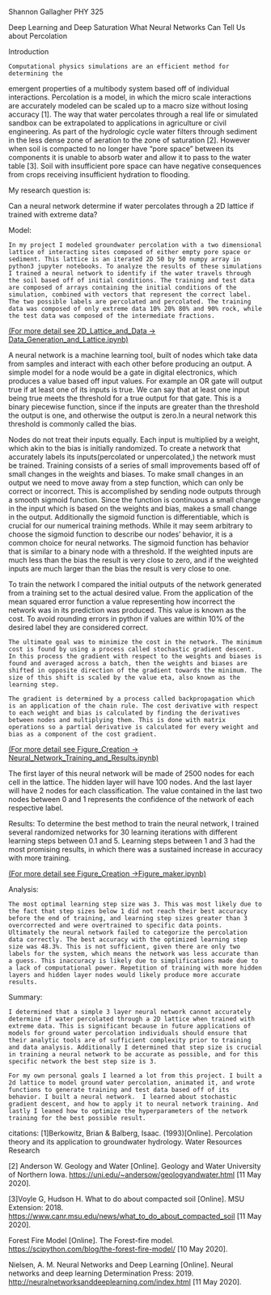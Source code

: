 Shannon Gallagher 
PHY 325



Deep Learning and Deep Saturation
What Neural Networks Can Tell Us about Percolation

Introduction

	Computational physics simulations are an efficient method for determining the 
emergent properties of a multibody system based off of individual interactions. Percolation is a model, in which the micro scale interactions are accurately modeled can be scaled up to a macro size without losing accuracy [1]. The way that water percolates through a real life or simulated sandbox can be extrapolated to applications in agriculture or civil engineering. As part of the hydrologic cycle water filters through sediment in the less dense zone of aeration to the zone of saturation [2]. However when soil is compacted to no longer have “pore space” between its components it is unable to absorb water and allow it to pass to the water table [3]. Soil with insufficient pore space can have negative consequences from crops receiving insufficient hydration to flooding.

My research question is:

Can a neural network determine if water percolates through a 2D lattice if trained with extreme data?


Model:

	In my project I modeled groundwater percolation with a two dimensional lattice of interacting sites composed of either empty pore space or sediment. This lattice is an iterated 2D 50 by 50 numpy array in python3 jupyter notebooks. To analyze the results of these simulations I trained a neural network to identify if the water travels through the soil based off of initial conditions. The training and test data are composed of arrays containing the initial conditions of the simulation, combined with vectors that represent the correct label. The two possible labels are percolated and percolated. The training data was composed of only extreme data 10% 20% 80% and 90% rock, while the test data was composed of the intermediate fractions.

[(For more detail see 2D_Lattice_and_Data -> Data_Generation_and_Lattice.ipynb)](https://github.com/Shannon2673/Computational_Final/blob/master/2dLattice_and_Data/Data_Generation_and_Lattice.ipynb)



 A neural network is a machine learning tool, built of nodes which take data from samples and interact with each other before producing an output. A simple model for a node would be a gate in digital electronics, which produces a value based off input values. For example an OR gate will output true if at least one of its inputs is true. We can say that at least one input being true meets the threshold for a true output for that gate. This is a binary piecewise function, since if the inputs are greater than the threshold the output is one, and otherwise the output is zero.In a neural network this threshold is commonly called the bias. 

 Nodes do not treat their inputs equally. Each input is multiplied by a weight, which akin to the bias is initially randomized. To create a network that accurately labels its inputs(percolated or unpercolated,) the network must be trained. Training consists of a series of small improvements based off of small changes in the weights and biases. To make small changes in an output we need to move away from a step function, which can only be correct or incorrect.
This is accomplished by sending node outputs through a smooth sigmoid function. Since the function is continuous a small change in the input which is based on the weights and bias, makes a small change in the output. Additionally the sigmoid function is differentiable, which is crucial for our numerical training methods.
While it may seem arbitrary to choose the sigmoid function to describe our nodes’ behavior, it is a common choice for neural networks. The sigmoid function has behavior that is similar to a binary node with a threshold. If the weighted inputs are much less than the bias the result is very close to zero, and if the weighted inputs are much larger than the bias the result is very close to one.

To train the network I compared the initial outputs of the network generated from a training set to the actual desired value. From the application of the mean squared error function   a value representing how incorrect the network was in its prediction was produced. This value is known as the cost. To avoid rounding errors in python if values are within 10% of the desired label they are considered correct.

	The ultimate goal was to minimize the cost in the network. The minimum cost is found by using a process called stochastic gradient descent. In this process the gradient with respect to the weights and biases is found and averaged across a batch, then the weights and biases are shifted in opposite direction of the gradient towards the minimum. The size of this shift is scaled by the value eta, also known as the learning step. 

	The gradient is determined by a process called backpropagation which is an application of the chain rule. The cost derivative with respect to each weight and bias is calculated by finding the derivatives between nodes and multiplying them. This is done with matrix operations so a partial derivative is calculated for every weight and bias as a component of the cost gradient. 

[(For more detail see Figure_Creation -> Neural_Network_Training_and_Results.ipynb)](https://github.com/Shannon2673/Computational_Final/blob/master/Figure_Creation/Neural_Network_Training_and_Results.ipynb)

The first layer of this neural network will be made of 2500 nodes for each cell in the lattice. The hidden layer will have 100 nodes. And the last layer will have 2 nodes for each classification. The value contained in the last two nodes between 0 and 1 represents the confidence of the network of each respective label.

Results:
To determine the best method to train the neural network, I trained several randomized networks for 30 learning iterations with different learning steps between 0.1 and 5. Learning steps between 1 and 3 had the most promising results, in which there was a sustained increase in accuracy with more training.

[(For more detail see Figure_Creation ->Figure_maker.ipynb)](https://github.com/Shannon2673/Computational_Final/blob/master/Figure_Creation/Figure_Maker.ipynb)

Analysis:

	The most optimal learning step size was 3. This was most likely due to the fact that step sizes below 1 did not reach their best accuracy before the end of training, and learning step sizes greater than 3 overcorrected and were overtrained to specific data points.
	Ultimately the neural network failed to categorize the percolation data correctly. The best accuracy with the optimized learning step size was 48.3%. This is not sufficient, given there are only two labels for the system, which means the network was less accurate than a guess. This inaccuracy is likely due to simplifications made due to a lack of computational power. Repetition of training with more hidden layers and hidden layer nodes would likely produce more accurate results.

Summary:

	I determined that a simple 3 layer neural network cannot accurately determine if water percolated through a 2D lattice when trained with extreme data. This is significant because in future applications of models for ground water percolation individuals should ensure that their analytic tools are of sufficient complexity prior to training and data analysis. Additionally I determined that step size is crucial in training a neural network to be accurate as possible, and for this specific network the best step size is 3. 

	For my own personal goals I learned a lot from this project. I built a 2d lattice to model ground water percolation, animated it, and wrote functions to generate training and test data based off of its behavior. I built a neural network.  I learned about stochastic gradient descent, and how to apply it to neural network training. And lastly I leaned how to optimize the hyperparameters of the network training for the best possible result.




citations:
[1]Berkowitz, Brian & Balberg, Isaac. (1993)[Online]. Percolation theory and its application to groundwater hydrology. Water Resources Research

[2] Anderson W. Geology and Water [Online]. Geology and Water University of Northern Iowa. https://uni.edu/~andersow/geologyandwater.html [11 May 2020].

[3]Voyle G, Hudson H. What to do about compacted soil [Online]. MSU Extension: 2018. https://www.canr.msu.edu/news/what_to_do_about_compacted_soil [11 May 2020].

Forest Fire Model [Online]. The Forest-fire model. 
https://scipython.com/blog/the-forest-fire-model/ [10 May 2020].

Nielsen, A. M. Neural Networks and Deep Learning [Online]. Neural networks and deep learning Determination Press: 2019. http://neuralnetworksanddeeplearning.com/index.html [11 May 2020].
